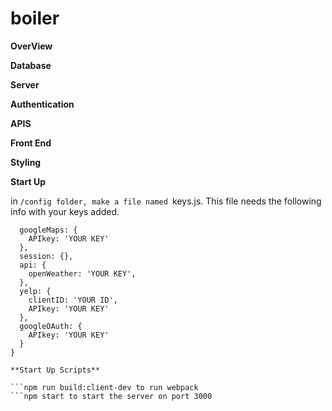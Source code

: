 # boiler

**OverView**



**Database**


**Server**


**Authentication**


**APIS**

**Front End**

**Styling**

**Start Up**

in ```/config folder, make a file named ```keys.js. This file needs the following info with your keys added.

```module.exports = {
  googleMaps: {
    APIkey: 'YOUR KEY'
  },
  session: {},
  api: {
    openWeather: 'YOUR KEY',
  },
  yelp: {
    clientID: 'YOUR ID',
    APIkey: 'YOUR KEY'
  },
  googleOAuth: {
    APIkey: 'YOUR KEY'
  }
}

**Start Up Scripts**

```npm run build:client-dev to run webpack
```npm start to start the server on port 3000


